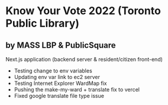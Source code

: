 # Know Your Vote 2022 (Toronto Public Library)

## by MASS LBP & PublicSquare

Next.js application (backend server & resident/citizen front-end)

<!-- Vercel Deploy Logs -->

- Testing change to env variables
- Updating env var link to ec2 server
- Testing Internet Explorer WardMap fix
- Pushing the make-my-ward + translate fix to vercel
- Fixed google translate file type issue
